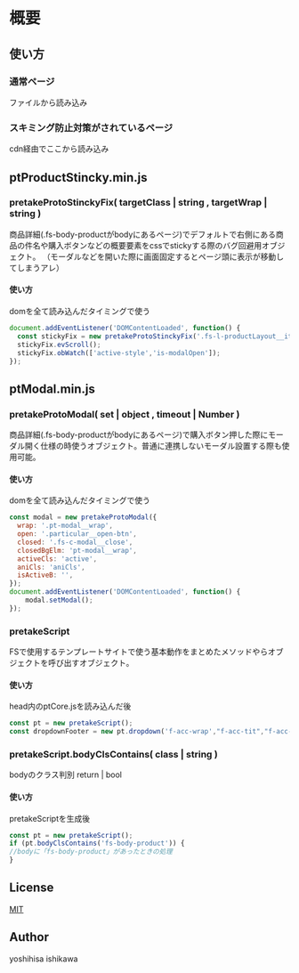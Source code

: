 # 概要
## 使い方
### 通常ページ
ファイルから読み込み
### スキミング防止対策がされているページ
cdn経由でここから読み込み

## ptProductStincky.min.js

### pretakeProtoStinckyFix( targetClass | string , targetWrap | string )
商品詳細(.fs-body-productがbodyにあるページ)でデフォルトで右側にある商品の件名や購入ボタンなどの概要要素をcssでstickyする際のバグ回避用オブジェクト。
（モーダルなどを開いた際に画面固定するとページ頭に表示が移動してしまうアレ）
#### 使い方
domを全て読み込んだタイミングで使う
```javascript
document.addEventListener('DOMContentLoaded', function() {
  const stickyFix = new pretakeProtoStinckyFix('.fs-l-productLayout__item--2','.fs-l-productLayout');
  stickyFix.evScroll();
  stickyFix.obWatch(['active-style','is-modalOpen']);
});
```

## ptModal.min.js

### pretakeProtoModal( set | object , timeout | Number )
商品詳細(.fs-body-productがbodyにあるページ)で購入ボタン押した際にモーダル開く仕様の時使うオブジェクト。普通に連携しないモーダル設置する際も使用可能。
#### 使い方
domを全て読み込んだタイミングで使う
```javascript
const modal = new pretakeProtoModal({
  wrap: '.pt-modal__wrap',
  open: '.particular__open-btn',
  closed: '.fs-c-modal__close',
  closedBgElm: 'pt-modal__wrap',
  activeCls: 'active',
  aniCls: 'aniCls',
  isActiveB: '',
});
document.addEventListener('DOMContentLoaded', function() {
    modal.setModal();
});
```

### pretakeScript
FSで使用するテンプレートサイトで使う基本動作をまとめたメソッドやらオブジェクトを呼び出すオブジェクト。
#### 使い方
head内のptCore.jsを読み込んだ後
```javascript
const pt = new pretakeScript();
const dropdownFooter = new pt.dropdown('f-acc-wrap',"f-acc-tit","f-acc-items","f-items-inn","is-active");
```

### pretakeScript.bodyClsContains( class | string )
bodyのクラス判別
return | bool
#### 使い方
pretakeScriptを生成後
```javascript
const pt = new pretakeScript();
if (pt.bodyClsContains('fs-body-product')) {
//bodyに「fs-body-product」があったときの処理
}
```

## License
[MIT](https://www.opensource.org/licenses/mit-license.php)

## Author
yoshihisa ishikawa
